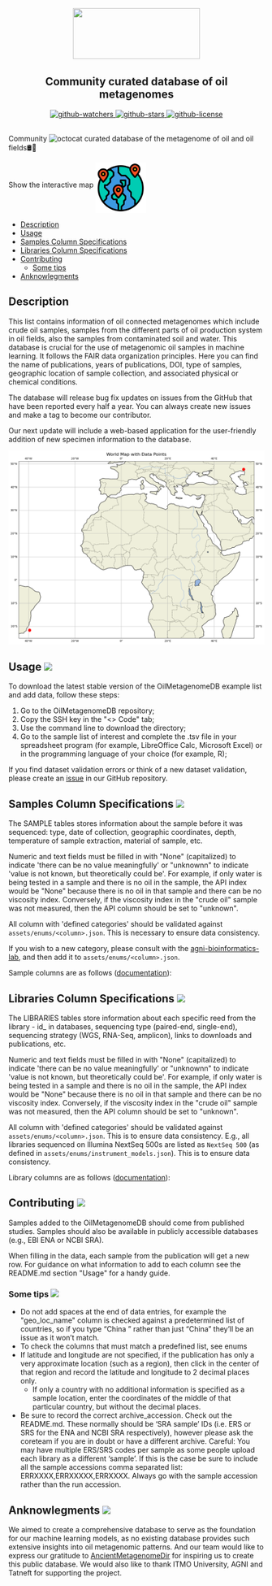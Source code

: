 <a name="top"></a>
<p align="center">
  <img src="assets\image\git_img_top.png" width="250" height="100" />
</p>
<h2 align="center">Community curated database of oil metagenomes</h2>

<div align="center">
  
<a href="https://github.com/agni-bioinformatics-lab/OilMetagenomesDB">
  <img src="https://img.shields.io/github/watchers/agni-bioinformatics-lab/OilMetagenomesDB?label=Watch&style=social&logo=github" alt="github-watchers">
</a>
<a href="https://github.com/agni-bioinformatics-lab/OilMetagenomesDB">
  <img src="https://img.shields.io/github/stars/agni-bioinformatics-lab/OilMetagenomesDB?style=social&logo=github" alt="github-stars">
</a>
<a href="https://github.com/agni-bioinformatics-lab/OilMetagenomesDB">
  <img src="https://img.shields.io/github/license/agni-bioinformatics-lab/OilMetagenomesDB?style=social&logo=github" alt="github-license">
</a>

</div>

<br/>

Community <img src="https://github.githubassets.com/images/icons/emoji/octocat.png" alt="octocat" style="height: 1em;"> curated database of the metagenome of oil and oil fields🛢️🦠

Show the interactive map <a href="https://agni-bioinformatics-lab.github.io/OilMetagenomesDB/"><img src="assets/image/git_img_link_map.png" width="100" align="middle" /></a>

+ [Description](#description)
+ [Usage](#usage)
+ [Samples Column Specifications](#samples-column-specifications)
+ [Libraries Column Specifications](#libraries-column-specifications)
+ [Contributing](#contributing)
  + [Some tips](#some-tips)
+ [Anknowlegments](#anknowlegments)
  
## Description
This list contains information of oil connected metagenomes which include crude oil samples, samples from the different parts of oil production system in oil fields, also the samples from contaminated soil and water. This database is crucial for the use of metagenomic oil samples in machine learning. It follows the FAIR data organization principles. Here you can find the name of publications, years of publications, DOI, type of samples, geographic location of sample collection, and associated physical or chemical conditions.

The database will release bug fix updates on issues from the GitHub that have been reported every half a year. You can always create new issues and make a tag to become our contributor.

Our next update will include a web-based application for the user-friendly addition of new specimen information to the database.
<!-- START-MAP-INSERT -->
![My Map](./assets/image/git_img_map.png)
<!-- END-MAP-INSERT -->

<span id="usage"></span>
## Usage <a href="#top"><img src="assets/image/git_img_up.png" width="25" /></a>
To download the latest stable version of the OilMetagenomeDB example list and add data, follow these steps:
1. Go to the OilMetagenomeDB repository;
2. Copy the SSH key in the "<> Code" tab;
3. Use the command line to download the directory;
4. Go to the sample list of interest and complete the .tsv file in your spreadsheet program (for example, LibreOffice Calc, Microsoft Excel) or in the programming language of your choice (for example, R);
 
If you find dataset validation errors or think of a new dataset validation, please create an [issue](https://github.com/agni-bioinformatics-lab/OilMetagenomesDB/issues) in our GitHub repository. 

<span id="samples-column-specifications"></span>
## Samples Column Specifications <a href="#top"><img src="assets/image/git_img_up.png" width="25" /></a>

The SAMPLE tables stores information about the sample before it was sequenced: type, date of collection, geographic coordinates, depth, temperature of sample extraction, material of sample, etc.

Numeric and text fields must be filled in with "None" (capitalized) to indicate 'there can be no value meaningfully' or "unknownn" to indicate 'value is not known, but theoretically could be'. For example, if only water is being tested in a sample and there is no oil in the sample, the API index would be "None" because there is no oil in that sample and there can be no viscosity index. Conversely, if the viscosity index in the "crude oil" sample was not measured, then the API column should be set to "unknown".

All column with 'defined categories' should be validated against
`assets/enums/<column>.json`. This is necessary to ensure data consistency.

If you wish to a new category, please consult with the [agni-bioinformatics-lab](https://github.com/agni-bioinformatics-lab), and then add it to `assets/enums/<column>.json`.

Sample columns are as follows ([documentation](https://github.com/agni-bioinformatics-lab/OilMetagenomesDB/tree/main/assets/documentation/samples)):

<span id="libraries-column-specifications"></span>
## Libraries Column Specifications <a href="#top"><img src="assets/image/git_img_up.png" width="25" /></a>
  The LIBRARIES tables store information about each specific reed from the library - id_ in databases, sequencing type (paired-end, single-end), sequencing strategy (WGS, RNA-Seq, amplicon), links to downloads and publications, etc.

Numeric and text fields must be filled in with "None" (capitalized) to indicate 'there can be no value meaningfully' or "unknownn" to indicate 'value is not known, but theoretically could be'. For example, if only water is being tested in a sample and there is no oil in the sample, the API index would be "None" because there is no oil in that sample and there can be no viscosity index. Conversely, if the viscosity index in the "crude oil" sample was not measured, then the API column should be set to "unknown".

All column with 'defined categories' should be validated against
`assets/enums/<column>.json`. This is to ensure data consistency. E.g., all
libraries sequenced on Illumina NextSeq 500s are listed as `NextSeq 500` (as
defined in `assets/enums/instrument_models.json`). This is to ensure data
consistency.

Library columns are as follows ([documentation](https://github.com/agni-bioinformatics-lab/OilMetagenomesDB/tree/main/assets/documentation/libraries)):

<span id="contributing"></span>
## Contributing <a href="#top"><img src="assets/image/git_img_up.png" width="25" /></a>
Samples added to the OilMetagenomeDB should come from published studies. Samples should also be available in publicly accessible databases (e.g., EBI ENA or NCBI SRA).

When filling in the data, each sample from the publication will get a new row. For guidance on what information to add to each column see the README.md section "Usage" for a handy guide.

<span id="some-tips"></span>
### Some tips <a href="#top"><img src="assets/image/git_img_up.png" width="25" /></a>
* Do not add spaces at the end of data entries, for example the "geo_loc_name" column is checked against a predetermined list of countries, so if you type “China ” rather than just “China” they’ll be an issue as it won’t match.
* To check the columns that must match a predefined list, see enums
* If latitude and longitude are not specified, if the publication has only a very approximate location (such as a region), then click in the center of that region and record the latitude and longitude to 2 decimal places only.
  * If only a country with no additional information is specified as a sample location, enter the coordinates of the middle of that particular country, but without the decimal places.
* Be sure to record the correct archive_accession. Check out the README.md. These normally should be ‘SRA sample’ IDs (i.e. ERS or SRS for the ENA and NCBI SRA respectively), however please ask the coreteam if you are in doubt or have a different archive. Careful: You may have multiple ERS/SRS codes per sample as some people upload each library as a different ‘sample’. If this is the case be sure to include all the sample accessions comma separated list: ERRXXXX,ERRXXXXX,ERRXXXX. Always go with the sample accession rather than the run accession.

<span id="anknowlegments"></span>
## Anknowlegments <a href="#top"><img src="assets/image/git_img_up.png" width="25" /></a>
 We aimed to create a comprehensive database to serve as the foundation for our machine learning models, as no existing database provides such extensive insights into oil metagenomic patterns. And our team would like to express our gratitude to [AncientMetagenomeDir](http://www.spaam-community.org/AncientMetagenomeDir/) for inspiring us to create this public database. We would also like to thank ITMO University, AGNI and Tatneft for supporting the project.
